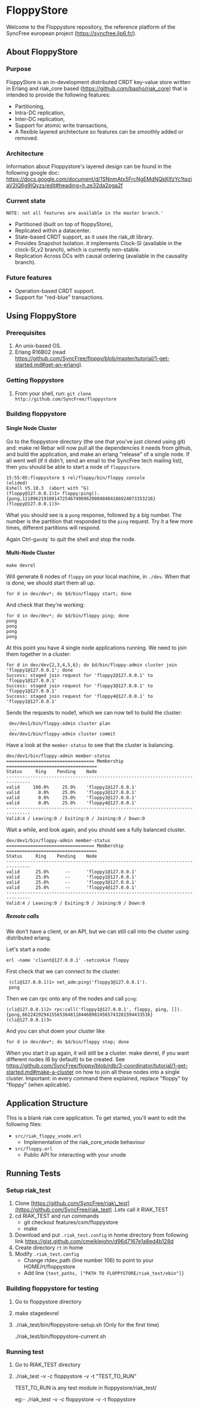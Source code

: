 FloppyStore
============
Welcome to the Floppystore repository, the reference platform of the SyncFree european project (https://syncfree.lip6.fr/).

About FloppyStore
-----------------
### Purpose ###
FloppyStore is an in-development distributed CRDT key-value store written in Erlang and riak_core based (https://github.com/basho/riak_core)
that is intended to provide the following features:
* Partitioning,
* Intra-DC replication,
* Inter-DC replication,
* Support for atomic write transactions,
* A flexible layered architecture so features can be smoothly added or removed. 
 
### Architecture ###
Information about Floppystore's layered design can be found in the following google doc: https://docs.google.com/document/d/1SNnmAtx5FrcNgEMdNQkKlfzYc1tqziaV2lQ6g9IQyzs/edit#heading=h.ze32da2pga2f

### Current state ###
	NOTE: not all features are available in the master branch.'
* Partitioned (built on top of floppyStore),
* Replicated within a datacenter.
* State-based CRDT support, as it uses the riak_dt library.
* Provides Snapshot Isolation. it implements Clock-SI (available in the clock-SI_v2 branch), which is currently non-stable.
* Replication Across DCs with causal ordering (available in the causality branch).

### Future features ###
* Operation-based CRDT support.
* Support for "red-blue" transactions.
	
Using FloppyStore
-----------------
### Prerequisites ###
1. An unix-based OS.
2. Erlang R16B02 (read https://github.com/SyncFree/floppy/blob/master/tutorial/1-get-started.md#get-an-erlang).
	
### Getting floppystore ###
1. From your shell, run: `git clone http://github.com/SyncFree/floppystore`

### Building floppystore ###
#### Single Node Cluster 
Go to the floppystore directory (the one that you've just cloned using git) and:
	make rel
Rebar will now pull all the dependencies it needs from github, and
build the application, and make an erlang "release" of a single node.
If all went well (if it didn't, send an email to the SyncFree
tech mailing list), then you should be able to start
a node of `floppystore`.

    15:55:05:floppystore $ rel/floppy/bin/floppy console
    (elided)
    Eshell V5.10.3  (abort with ^G)
    (floppy@127.0.0.1)1> floppy:ping().
    {pong,1118962191081472546749696200048404186924073353216}
    (floppy@127.0.0.1)3>

What you should see is a `pong` response, followed by a big
number. The number is the partition that responded to the `ping`
request. Try it a few more times, different partitions will respond.

Again Ctrl-g` and `q` to quit the shell and stop the node.


#### Multi-Node Cluster

    make devrel

Will generate 6 nodes of `floppy` on your local machine, in
`./dev`. When that is done, we should start them all up.

    for d in dev/dev*; do $d/bin/floppy start; done

And check that they're working:

    for d in dev/dev*; do $d/bin/floppy ping; done
    pong
    pong
    pong
    pong


At this point you have 4 single node applications running. We need to
join them together in a cluster:

    for d in dev/dev{2,3,4,5,6}; do $d/bin/floppy-admin cluster join 'floppy1@127.0.0.1'; done
    Success: staged join request for 'floppy2@127.0.0.1' to 'floppy1@127.0.0.1'
    Success: staged join request for 'floppy3@127.0.0.1' to 'floppy1@127.0.0.1'
    Success: staged join request for 'floppy4@127.0.0.1' to 'floppy1@127.0.0.1'

Sends the requests to node1, which we can now tell to build the cluster:

     dev/dev1/bin/floppy-admin cluster plan
     ...
     dev/dev1/bin/floppy-admin cluster commit

Have a look at the `member-status` to see that the cluster is balancing.

    dev/dev1/bin/floppy-admin member-status
    ================================= Membership ==================================
    Status     Ring    Pending    Node
    -------------------------------------------------------------------------------
    valid     100.0%     25.0%    'floppy1@127.0.0.1'
    valid       0.0%     25.0%    'floppy2@127.0.0.1'
    valid       0.0%     25.0%    'floppy3@127.0.0.1'
    valid       0.0%     25.0%    'floppy4@127.0.0.1'
    -------------------------------------------------------------------------------
    Valid:4 / Leaving:0 / Exiting:0 / Joining:0 / Down:0


Wait a while, and look again, and you should see a fully balanced
cluster.

    dev/dev1/bin/floppy-admin member-status
    ================================= Membership ==================================
    Status     Ring    Pending    Node
    -------------------------------------------------------------------------------
    valid      25.0%      --      'floppy1@127.0.0.1'
    valid      25.0%      --      'floppy2@127.0.0.1'
    valid      25.0%      --      'floppy3@127.0.0.1'
    valid      25.0%      --      'floppy4@127.0.0.1'
    -------------------------------------------------------------------------------
    Valid:4 / Leaving:0 / Exiting:0 / Joining:0 / Down:0


##### Remote calls

We don't have a client, or an API, but we can still call into the
cluster using distributed erlang.

Let's start a node:

    erl -name 'client@127.0.0.1' -setcookie floppy

First check that we can connect to the cluster:

     (cli@127.0.0.1)1> net_adm:ping('floppy3@127.0.0.1').
     pong

Then we can rpc onto any of the nodes and call `ping`:

    (cli@127.0.0.1)2> rpc:call('floppy1@127.0.0.1', floppy, ping, []).
    {pong,662242929415565384811044689824565743281594433536}
    (cli@127.0.0.1)3>

And you can shut down your cluster like

    for d in dev/dev*; do $d/bin/floppy stop; done
    
When you start it up again, it will still be a cluster.
make devrel, if you want different nodes (6 by default) to be created. See https://github.com/SyncFree/floppy/blob/rdb/3-coordinator/tutorial/1-get-started.md#make-a-cluster
on how to join all these nodes into a single cluster. Important: in every command there explained, replace "floppy" by "floppy" (when aplicable).
		

Application Structure
---------------------

This is a blank riak core application. To get started, you'll want to edit the
following files:

* `src/riak_floppy_vnode.erl`
  * Implementation of the riak_core_vnode behaviour
* `src/floppy.erl`
  * Public API for interacting with your vnode


Running Tests 
-------------

### Setup riak_test ###

1. Clone [https://github.com/SyncFree/riak\_test](https://github.com/SyncFree/riak_test) .Lets call it RIAK_TEST
2. cd RIAK_TEST and run commands
	* git checkout features/csm/floppystore	
	* make
5. Download and put `.riak_test.config` in home directory from following link
	https://gist.github.com/cmeiklejohn/d96d7167e1a8ed4b128d
6. Create directory `rt` in home
7. Modify  `.riak_test.config` 
	* Change rtdev\_path (line number 106) to point to your HOME/rt/floppystore
	* Add line `{test_paths, ["PATH TO FLOPPYSTORE/riak_test/ebin"]}`

### Building floppystore for testing ###

1. Go to floppystore directory
2. make stagedevrel
3. ./riak\_test/bin/floppystore-setup.sh (Only for the first time)
    
	./riak\_test/bin/floppystore-current.sh

### Running test ###

1. Go to RIAK_TEST directory
2. ./riak\_test -v -c floppystore -v -t "TEST\_TO\_RUN"

	TEST\_TO\_RUN is any test module in floppystore/riak_test/

	eg:- ./riak_test -v -c floppystore -v -t floppystore



